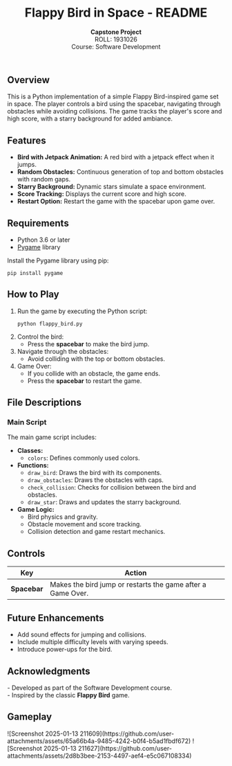 

<header>
    <h1>Flappy Bird in Space - README</h1>
    <p><strong>Capstone Project</strong><br>ROLL: 1931026<br>Course: Software Development</p>
</header>

<section>
    <h2>Overview</h2>
    <p>This is a Python implementation of a simple Flappy Bird-inspired game set in space. The player controls a bird using the spacebar, navigating through obstacles while avoiding collisions. The game tracks the player's score and high score, with a starry background for added ambiance.</p>
</section>

<section>
    <h2>Features</h2>
    <ul>
        <li><strong>Bird with Jetpack Animation:</strong> A red bird with a jetpack effect when it jumps.</li>
        <li><strong>Random Obstacles:</strong> Continuous generation of top and bottom obstacles with random gaps.</li>
        <li><strong>Starry Background:</strong> Dynamic stars simulate a space environment.</li>
        <li><strong>Score Tracking:</strong> Displays the current score and high score.</li>
        <li><strong>Restart Option:</strong> Restart the game with the spacebar upon game over.</li>
    </ul>
</section>

<section>
    <h2>Requirements</h2>
    <ul>
        <li>Python 3.6 or later</li>
        <li><a href="https://www.pygame.org/">Pygame</a> library</li>
    </ul>
    <p>Install the Pygame library using pip:</p>
    <pre><code>pip install pygame</code></pre>
</section>

<section>
    <h2>How to Play</h2>
    <ol>
        <li>Run the game by executing the Python script:
            <pre><code>python flappy_bird.py</code></pre>
        </li>
        <li>Control the bird:
            <ul>
                <li>Press the <strong>spacebar</strong> to make the bird jump.</li>
            </ul>
        </li>
        <li>Navigate through the obstacles:
            <ul>
                <li>Avoid colliding with the top or bottom obstacles.</li>
            </ul>
        </li>
        <li>Game Over:
            <ul>
                <li>If you collide with an obstacle, the game ends.</li>
                <li>Press the <strong>spacebar</strong> to restart the game.</li>
            </ul>
        </li>
    </ol>
</section>

<section>
    <h2>File Descriptions</h2>
    <h3>Main Script</h3>
    <p>The main game script includes:</p>
    <ul>
        <li><strong>Classes:</strong>
            <ul>
                <li><code>colors</code>: Defines commonly used colors.</li>
            </ul>
        </li>
        <li><strong>Functions:</strong>
            <ul>
                <li><code>draw_bird</code>: Draws the bird with its components.</li>
                <li><code>draw_obstacles</code>: Draws the obstacles with caps.</li>
                <li><code>check_collision</code>: Checks for collision between the bird and obstacles.</li>
                <li><code>draw_star</code>: Draws and updates the starry background.</li>
            </ul>
        </li>
        <li><strong>Game Logic:</strong>
            <ul>
                <li>Bird physics and gravity.</li>
                <li>Obstacle movement and score tracking.</li>
                <li>Collision detection and game restart mechanics.</li>
            </ul>
        </li>
    </ul>
</section>

<section>
    <h2>Controls</h2>
    <table>
        <thead>
            <tr>
                <th>Key</th>
                <th>Action</th>
            </tr>
        </thead>
        <tbody>
            <tr>
                <td><strong>Spacebar</strong></td>
                <td>Makes the bird jump or restarts the game after a Game Over.</td>
            </tr>
        </tbody>
    </table>
</section>

<section>
    <h2>Future Enhancements</h2>
    <ul>
        <li>Add sound effects for jumping and collisions.</li>
        <li>Include multiple difficulty levels with varying speeds.</li>
        <li>Introduce power-ups for the bird.</li>
    </ul>
</section>

<section>
    <h2>Acknowledgments</h2>
    <p>- Developed as part of the Software Development course.<br>
    - Inspired by the classic <strong>Flappy Bird</strong> game.</p>
</section>

<section>
    <h2>Gameplay</h2>
    

</section>

</body>
</html>
![Screenshot 2025-01-13 211609](https://github.com/user-attachments/assets/65a66b4a-9485-4242-b0f4-b5ad1fbdf672)
![Screenshot 2025-01-13 211627](https://github.com/user-attachments/assets/2d8b3bee-2153-4497-aef4-e5c067108334)
